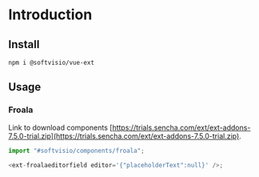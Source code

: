 # Introduction

<!-- Tell about the project -->

## Install

```shell
npm i @softvisio/vue-ext
```

## Usage

<!-- Tell about how to use the project, give code examples -->

### Froala

Link to download components [https://trials.sencha.com/ext/ext-addons-7.5.0-trial.zip](https://trials.sencha.com/ext/ext-addons-7.5.0-trial.zip).

```javascript
import "#softvisio/components/froala";

<ext-froalaeditorfield editor='{"placeholderText":null}' />;
```
